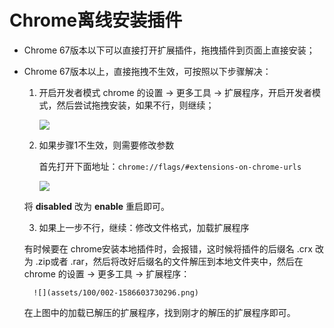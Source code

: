 # Chrome离线安装插件

* Chrome 67版本以下可以直接打开扩展插件，拖拽插件到页面上直接安装；
* Chrome 67版本以上，直接拖拽不生效，可按照以下步骤解决：
  1. 开启开发者模式
     chrome  的设置 -> 更多工具 -> 扩展程序，开启开发者模式，然后尝试拖拽安装，如果不行，则继续；
        
        ![](assets/100/002-1586603641310.png)

  2. 如果步骤1不生效，则需要修改参数
     
     首先打开下面地址：``chrome://flags/#extensions-on-chrome-urls``

        ![](assets/100/002-1586603748028.png)
    
    将 **disabled** 改为 **enable** 重启即可。

  3. 如果上一步不行，继续：修改文件格式，加载扩展程序
        
    有时候要在 chrome安装本地插件时，会报错，这时候将插件的后缀名 .crx 改为  .zip或者 .rar，然后将改好后缀名的文件解压到本地文件夹中，然后在 chrome  的设置 -> 更多工具 -> 扩展程序：

        ![](assets/100/002-1586603730296.png)
    
    在上图中的加载已解压的扩展程序，找到刚才的解压的扩展程序即可。